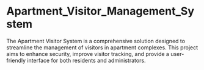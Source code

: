 # Apartment_Visitor_Management_System
The Apartment Visitor System is a comprehensive solution designed to streamline the management of visitors in apartment complexes. This project aims to enhance security, improve visitor tracking, and provide a user-friendly interface for both residents and administrators.
